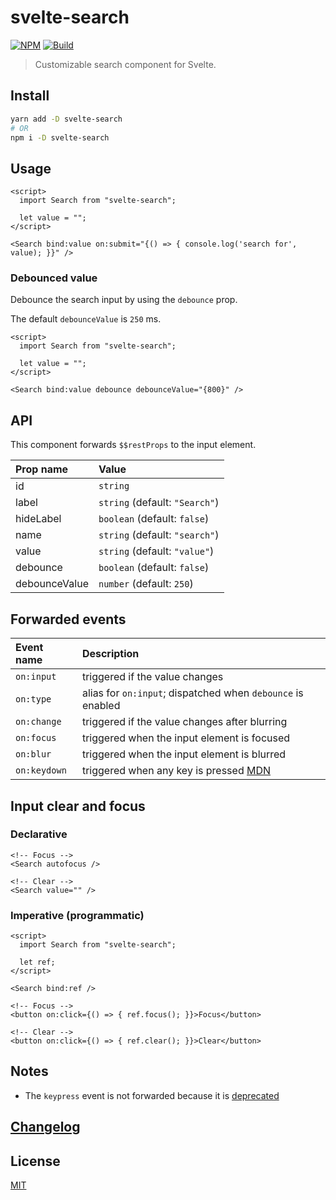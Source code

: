 # svelte-search

[![NPM][npm]][npm-url]
[![Build][build]][build-badge]

> Customizable search component for Svelte.

## Install

```sh
yarn add -D svelte-search
# OR
npm i -D svelte-search
```

## Usage

```svelte
<script>
  import Search from "svelte-search";

  let value = "";
</script>

<Search bind:value on:submit="{() => { console.log('search for', value); }}" />
```

### Debounced value

Debounce the search input by using the `debounce` prop.

The default `debounceValue` is `250` ms.

```svelte
<script>
  import Search from "svelte-search";

  let value = "";
</script>

<Search bind:value debounce debounceValue="{800}" />
```

## API

This component forwards `$$restProps` to the input element.

| Prop name     | Value                          |
| :------------ | :----------------------------- |
| id            | `string`                       |
| label         | `string` (default: `"Search"`) |
| hideLabel     | `boolean` (default: `false`)   |
| name          | `string` (default: `"search"`) |
| value         | `string` (default: `"value"`)  |
| debounce      | `boolean` (default: `false`)   |
| debounceValue | `number` (default: `250`)      |

## Forwarded events

| Event name   | Description                                                                                                      |
| :----------- | :--------------------------------------------------------------------------------------------------------------- |
| `on:input`   | triggered if the value changes                                                                                   |
| `on:type`    | alias for `on:input`; dispatched when `debounce` is enabled                                                      |
| `on:change`  | triggered if the value changes after blurring                                                                    |
| `on:focus`   | triggered when the input element is focused                                                                      |
| `on:blur`    | triggered when the input element is blurred                                                                      |
| `on:keydown` | triggered when any key is pressed [MDN](https://developer.mozilla.org/en-US/docs/Web/API/Document/keydown_event) |

## Input clear and focus

### Declarative

```svelte
<!-- Focus -->
<Search autofocus />

<!-- Clear -->
<Search value="" />
```

### Imperative (programmatic)

```svelte
<script>
  import Search from "svelte-search";

  let ref;
</script>

<Search bind:ref />

<!-- Focus -->
<button on:click={() => { ref.focus(); }}>Focus</button>

<!-- Clear -->
<button on:click={() => { ref.clear(); }}>Clear</button>
```

## Notes

- The `keypress` event is not forwarded because it is [deprecated](https://developer.mozilla.org/en-US/docs/Web/API/Document/keypress_event)

## [Changelog](CHANGELOG.md)

## License

[MIT](LICENSE)

[npm]: https://img.shields.io/npm/v/svelte-search.svg?color=blue
[npm-url]: https://npmjs.com/package/svelte-search
[build]: https://travis-ci.com/metonym/svelte-search.svg?branch=master
[build-badge]: https://travis-ci.com/metonym/svelte-search
